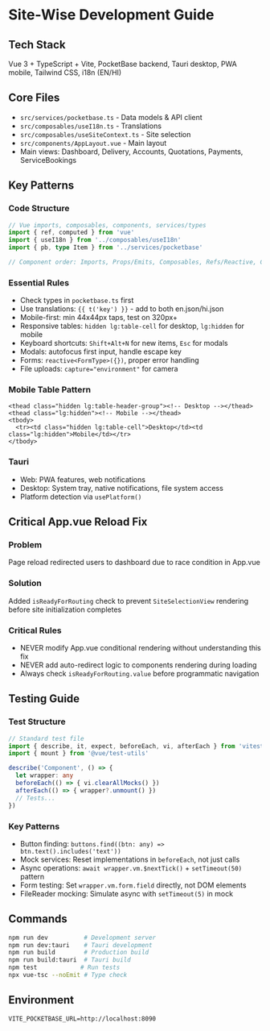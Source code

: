 # Site-Wise Development Guide

## Tech Stack
Vue 3 + TypeScript + Vite, PocketBase backend, Tauri desktop, PWA mobile, Tailwind CSS, i18n (EN/HI)

## Core Files
- `src/services/pocketbase.ts` - Data models & API client
- `src/composables/useI18n.ts` - Translations
- `src/composables/useSiteContext.ts` - Site selection
- `src/components/AppLayout.vue` - Main layout
- Main views: Dashboard, Delivery, Accounts, Quotations, Payments, ServiceBookings

## Key Patterns

### Code Structure
```typescript
// Vue imports, composables, components, services/types
import { ref, computed } from 'vue'
import { useI18n } from '../composables/useI18n'
import { pb, type Item } from '../services/pocketbase'

// Component order: Imports, Props/Emits, Composables, Refs/Reactive, Computed, Methods, Lifecycle
```

### Essential Rules
- Check types in `pocketbase.ts` first
- Use translations: `{{ t('key') }}` - add to both en.json/hi.json
- Mobile-first: min 44x44px taps, test on 320px+
- Responsive tables: `hidden lg:table-cell` for desktop, `lg:hidden` for mobile
- Keyboard shortcuts: `Shift+Alt+N` for new items, `Esc` for modals
- Modals: autofocus first input, handle escape key
- Forms: `reactive<FormType>({})`, proper error handling
- File uploads: `capture="environment"` for camera

### Mobile Table Pattern
```vue
<thead class="hidden lg:table-header-group"><!-- Desktop --></thead>
<thead class="lg:hidden"><!-- Mobile --></thead>
<tbody>
  <tr><td class="hidden lg:table-cell">Desktop</td><td class="lg:hidden">Mobile</td></tr>
</tbody>
```

### Tauri
- Web: PWA features, web notifications
- Desktop: System tray, native notifications, file system access
- Platform detection via `usePlatform()`

## Critical App.vue Reload Fix

### Problem
Page reload redirected users to dashboard due to race condition in App.vue

### Solution
Added `isReadyForRouting` check to prevent `SiteSelectionView` rendering before site initialization completes

### Critical Rules
- NEVER modify App.vue conditional rendering without understanding this fix
- NEVER add auto-redirect logic to components rendering during loading
- Always check `isReadyForRouting.value` before programmatic navigation

## Testing Guide

### Test Structure
```typescript
// Standard test file
import { describe, it, expect, beforeEach, vi, afterEach } from 'vitest'
import { mount } from '@vue/test-utils'

describe('Component', () => {
  let wrapper: any
  beforeEach(() => { vi.clearAllMocks() })
  afterEach(() => { wrapper?.unmount() })
  // Tests...
})
```

### Key Patterns
- Button finding: `buttons.find((btn: any) => btn.text().includes('text'))`
- Mock services: Reset implementations in `beforeEach`, not just calls
- Async operations: `await wrapper.vm.$nextTick()` + `setTimeout(50)` pattern
- Form testing: Set `wrapper.vm.form.field` directly, not DOM elements
- FileReader mocking: Simulate async with `setTimeout(5)` in mock

## Commands
```bash
npm run dev          # Development server
npm run dev:tauri    # Tauri development
npm run build        # Production build
npm run build:tauri  # Tauri build
npm test            # Run tests
npx vue-tsc --noEmit # Type check
```

## Environment
```env
VITE_POCKETBASE_URL=http://localhost:8090
```

